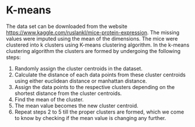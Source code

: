 # K-means
The data set can be downloaded from the website  https://www.kaggle.com/ruslankl/mice-protein-expression.
The missing values were imputed using the mean of the dimensions. The mice were clustered into k clusters using K-means clustering algorithm. 
In the k-means clustering algorithm the clusters are formed by undergoing the following steps:
1. Randomly assign the cluster centroids in the dataset.
2. Calculate the distance of each data points from these cluster centroids using either euclidean distance or manhattan distance.
3. Assign the data points to the respective clusters depending on the shortest distance from the cluster centroids.
4. Find the mean of the cluster.
5. The mean value becomes the new cluster centroid.
6. Repeat steps 2 to 5 till the proper clusters are formed, which we come to know by checking if the mean value is changing any further.
